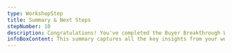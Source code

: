 ```yaml
---
type: WorkshopStep
title: Summary & Next Steps
stepNumber: 10
description: Congratulations! You've completed the Buyer Breakthrough Workshop. This summary shows your journey from initial idea to refined offer concept.
infoBoxContent: This summary captures all the key insights from your workshop journey.
---
```

